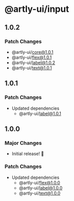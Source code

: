 # @artly-ui/input

## 1.0.2

### Patch Changes

- @artly-ui/core@1.0.1
- @artly-ui/flex@1.0.1
- @artly-ui/label@1.0.2
- @artly-ui/text@1.0.1

## 1.0.1

### Patch Changes

- Updated dependencies
  - @artly-ui/label@1.0.1

## 1.0.0

### Major Changes

- Initial release! 🎉

### Patch Changes

- Updated dependencies
  - @artly-ui/flex@1.0.0
  - @artly-ui/label@1.0.0
  - @artly-ui/text@1.0.0
